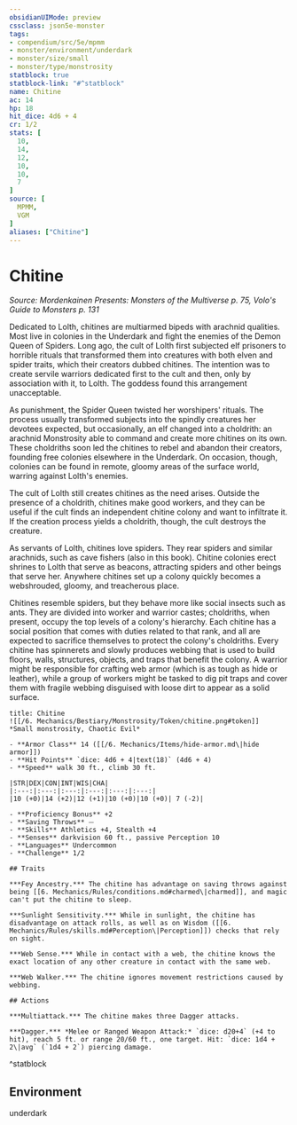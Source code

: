 ```yaml
---
obsidianUIMode: preview
cssclass: json5e-monster
tags:
- compendium/src/5e/mpmm
- monster/environment/underdark
- monster/size/small
- monster/type/monstrosity
statblock: true
statblock-link: "#^statblock"
name: Chitine
ac: 14
hp: 18
hit_dice: 4d6 + 4
cr: 1/2
stats: [
  10,
  14,
  12,
  10,
  10,
  7
]
source: [
  MPMM,
  VGM
]
aliases: ["Chitine"]
---
```

# Chitine
*Source: Mordenkainen Presents: Monsters of the Multiverse p. 75, Volo's Guide to Monsters p. 131*  

Dedicated to Lolth, chitines are multiarmed bipeds with arachnid qualities. Most live in colonies in the Underdark and fight the enemies of the Demon Queen of Spiders. Long ago, the cult of Lolth first subjected elf prisoners to horrible rituals that transformed them into creatures with both elven and spider traits, which their creators dubbed chitines. The intention was to create servile warriors dedicated first to the cult and then, only by association with it, to Lolth. The goddess found this arrangement unacceptable.

As punishment, the Spider Queen twisted her worshipers' rituals. The process usually transformed subjects into the spindly creatures her devotees expected, but occasionally, an elf changed into a choldrith: an arachnid Monstrosity able to command and create more chitines on its own. These choldriths soon led the chitines to rebel and abandon their creators, founding free colonies elsewhere in the Underdark. On occasion, though, colonies can be found in remote, gloomy areas of the surface world, warring against Lolth's enemies.

The cult of Lolth still creates chitines as the need arises. Outside the presence of a choldrith, chitines make good workers, and they can be useful if the cult finds an independent chitine colony and want to infiltrate it. If the creation process yields a choldrith, though, the cult destroys the creature.

As servants of Lolth, chitines love spiders. They rear spiders and similar arachnids, such as cave fishers (also in this book). Chitine colonies erect shrines to Lolth that serve as beacons, attracting spiders and other beings that serve her. Anywhere chitines set up a colony quickly becomes a webshrouded, gloomy, and treacherous place.

Chitines resemble spiders, but they behave more like social insects such as ants. They are divided into worker and warrior castes; choldriths, when present, occupy the top levels of a colony's hierarchy. Each chitine has a social position that comes with duties related to that rank, and all are expected to sacrifice themselves to protect the colony's choldriths. Every chitine has spinnerets and slowly produces webbing that is used to build floors, walls, structures, objects, and traps that benefit the colony. A warrior might be responsible for crafting web armor (which is as tough as hide or leather), while a group of workers might be tasked to dig pit traps and cover them with fragile webbing disguised with loose dirt to appear as a solid surface.

```ad-statblock
title: Chitine
![[/6. Mechanics/Bestiary/Monstrosity/Token/chitine.png#token]]
*Small monstrosity, Chaotic Evil*

- **Armor Class** 14 ([[/6. Mechanics/Items/hide-armor.md\|hide armor]])
- **Hit Points** `dice: 4d6 + 4|text(18)` (4d6 + 4) 
- **Speed** walk 30 ft., climb 30 ft.

|STR|DEX|CON|INT|WIS|CHA|
|:---:|:---:|:---:|:---:|:---:|:---:|
|10 (+0)|14 (+2)|12 (+1)|10 (+0)|10 (+0)| 7 (-2)|

- **Proficiency Bonus** +2
- **Saving Throws** ⏤
- **Skills** Athletics +4, Stealth +4
- **Senses** darkvision 60 ft., passive Perception 10
- **Languages** Undercommon
- **Challenge** 1/2

## Traits

***Fey Ancestry.*** The chitine has advantage on saving throws against being [[6. Mechanics/Rules/conditions.md#charmed\|charmed]], and magic can't put the chitine to sleep.

***Sunlight Sensitivity.*** While in sunlight, the chitine has disadvantage on attack rolls, as well as on Wisdom ([[6. Mechanics/Rules/skills.md#Perception\|Perception]]) checks that rely on sight.

***Web Sense.*** While in contact with a web, the chitine knows the exact location of any other creature in contact with the same web.

***Web Walker.*** The chitine ignores movement restrictions caused by webbing.

## Actions

***Multiattack.*** The chitine makes three Dagger attacks.

***Dagger.*** *Melee or Ranged Weapon Attack:* `dice: d20+4` (+4 to hit), reach 5 ft. or range 20/60 ft., one target. Hit: `dice: 1d4 + 2\|avg` (`1d4 + 2`) piercing damage.
```
^statblock

## Environment

underdark